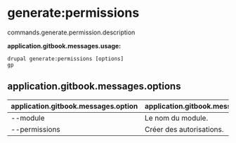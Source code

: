 # generate:permissions
commands.generate.permission.description

**application.gitbook.messages.usage:**
```
drupal generate:permissions [options]
gp
```

## application.gitbook.messages.options
application.gitbook.messages.option | application.gitbook.messages.details
-------|-------------
--module | Le nom du module.
--permissions | Créer des autorisations.
